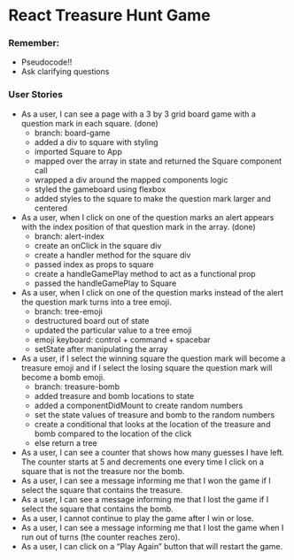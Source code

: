 # React Treasure Hunt Game

### Remember:
- Pseudocode!!
- Ask clarifying questions

### User Stories
- As a user, I can see a page with a 3 by 3 grid board game with a question mark in each square. (done)
  - branch: board-game
  - added a div to square with styling
  - imported Square to App
  - mapped over the array in state and returned the Square component call
  - wrapped a div around the mapped components logic
  - styled the gameboard using flexbox
  - added styles to the square to make the question mark larger and centered
- As a user, when I click on one of the question marks an alert appears with the index position of that question mark in the array. (done)
  - branch: alert-index
  - create an onClick in the square div
  - create a handler method for the square div
  - passed index as props to square
  - create a handleGamePlay method to act as a functional prop
  - passed the handleGamePlay to Square
- As a user, when I click on one of the question marks instead of the alert the question mark turns into a tree emoji.
  - branch: tree-emoji
  - destructured board out of state
  - updated the particular value to a tree emoji
  - emoji keyboard: control + command + spacebar
  - setState after manipulating the array
- As a user, if I select the winning square the question mark will become a treasure emoji and if I select the losing square the question mark will become a bomb emoji.
  - branch: treasure-bomb
  - added treasure and bomb locations to state
  - added a componentDidMount to create random numbers
  - set the state values of treasure and bomb to the random numbers
  - create a conditional that looks at the location of the treasure and bomb compared to the location of the click
  - else return a tree 
- As a user, I can see a counter that shows how many guesses I have left. The counter starts at 5 and decrements one every time I click on a square that is not the treasure nor the bomb.
- As a user, I can see a message informing me that I won the game if I select the square that contains the treasure.
- As a user, I can see a message informing me that I lost the game if I select the square that contains the bomb.
- As a user, I cannot continue to play the game after I win or lose.
- As a user, I can see a message informing me that I lost the game when I run out of turns (the counter reaches zero).
- As a user, I can click on a “Play Again” button that will restart the game.
